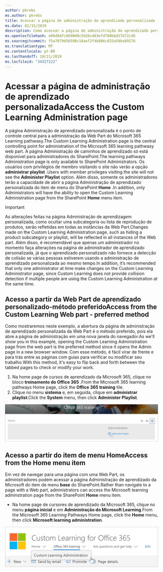```yaml
---
author: pkrebs
ms.author: pkrebs
title: Acessar a página de administração de aprendizado personalizada
ms.date: 02/15/2019
description: Como acessar a página de administração de aprendizado personalizada na Web Part ou no menu
ms.openlocfilehash: e08d8dfc6690d9c5d26cd03efd780bbd27d72cd6
ms.sourcegitcommit: f5a7079d56598c14aef2f4b886c025a59ba89276
ms.translationtype: MT
ms.contentlocale: pt-BR
ms.lasthandoff: 10/21/2019
ms.locfileid: "34327222"
---
```

# <a name="access-the-custom-learning-administration-page"></a><span data-ttu-id="0ceaa-103">Acessar a página de administração de aprendizado personalizada</span><span class="sxs-lookup"><span data-stu-id="0ceaa-103">Access the Custom Learning Administration page</span></span>

<span data-ttu-id="0ceaa-104">A página Administração de aprendizado personalizada é o ponto de controle central para a administração da Web Part do Microsoft 365 Learning pathwasy.</span><span class="sxs-lookup"><span data-stu-id="0ceaa-104">The Custom Learning Administration page is the central controlling point for administration of the Microsoft 365 learning pathwasy web part.</span></span> <span data-ttu-id="0ceaa-105">A página Administração de caminhos de aprendizado só está disponível para administradores do SharePoint.</span><span class="sxs-lookup"><span data-stu-id="0ceaa-105">The learning pathways Administration page is only available to SharePoint Administrators.</span></span> <span data-ttu-id="0ceaa-106">Os usuários com privilégios de membro visitando o site não verão a opção **administrar playlist** .</span><span class="sxs-lookup"><span data-stu-id="0ceaa-106">Users with member privileges visiting the site will not see the **Administer Playlist** option.</span></span> <span data-ttu-id="0ceaa-107">Além disso, somente os administradores terão a capacidade de abrir a página Administração de aprendizado personalizada do item de menu do SharePoint **Home** .</span><span class="sxs-lookup"><span data-stu-id="0ceaa-107">In addition, only Administrators will have the ability to open the Custom Learning Administration page from the SharePoint **Home** menu item.</span></span>  

> [!IMPORTANT]
> <span data-ttu-id="0ceaa-108">As alterações feitas na página Administração de aprendizagem personalizada, como ocultar uma subcategoria ou lista de reprodução de produtos, serão refletidas em todas as instâncias da Web Part.</span><span class="sxs-lookup"><span data-stu-id="0ceaa-108">Changes made on the Custom Learning Administration page, such as hiding a product subcategory or playlist, will be reflected in all instances of the Web part.</span></span> <span data-ttu-id="0ceaa-109">Além disso, é recomendável que apenas um administrador no momento faça alterações na página de administrador de aprendizado personalizada, já que o aprendizado personalizado não fornece a detecção de colisão se várias pessoas estiverem usando a administração de aprendizado personalizada ao mesmo tempo.</span><span class="sxs-lookup"><span data-stu-id="0ceaa-109">In addition, it’s recommended that only one administrator at time make changes on the Custom Learning Administrator page, since Custom Learning does not provide collision detection if multiple people are using the Custom Learning Administration at the same time.</span></span>  

## <a name="access-from-the-custom-learning-web-part---preferred-method"></a><span data-ttu-id="0ceaa-110">Acesso a partir da Web Part de aprendizado personalizado-método preferido</span><span class="sxs-lookup"><span data-stu-id="0ceaa-110">Access from the Custom Learning Web part - preferred method</span></span>
<span data-ttu-id="0ceaa-111">Como mostraremos neste exemplo, a abertura da página de administração de aprendizado personalizada da Web Part é o método preferido, pois ela abre a página de administração em uma nova janela do navegador.</span><span class="sxs-lookup"><span data-stu-id="0ceaa-111">As we'll show you in this example, opening the Custom Learning Administration page from the web part is the preferred method since it opens the Admin page in a new browser window.</span></span> <span data-ttu-id="0ceaa-112">Com esse método, é fácil virar de frente e para trás entre as páginas com guias para verificar ou modificar seu trabalho.</span><span class="sxs-lookup"><span data-stu-id="0ceaa-112">With this method, it's easy to flip back and forth between the tabbed pages to check or modify your work.</span></span>  

1. <span data-ttu-id="0ceaa-113">Na home page de cursos de aprendizado da Microsoft 365, clique no bloco **treinamento do Office 365** .</span><span class="sxs-lookup"><span data-stu-id="0ceaa-113">From the Microsoft 365 learning pathways Home page, click the **Office 365 training** tile.</span></span>
2. <span data-ttu-id="0ceaa-114">Clique no menu **sistema** e, em seguida, clique em **administrar playlist**.</span><span class="sxs-lookup"><span data-stu-id="0ceaa-114">Click the **System** menu, then click **Administer Playlist**.</span></span> 

![CG-adminaccbtn. png](media/cg-adminaccbtn.png)

## <a name="access-from-the-home-menu-item"></a><span data-ttu-id="0ceaa-116">Acesso a partir do item de menu Home</span><span class="sxs-lookup"><span data-stu-id="0ceaa-116">Access from the Home menu item</span></span>
<span data-ttu-id="0ceaa-117">Em vez de navegar para uma página com uma Web Part, os administradores podem acessar a página Administração de aprendizado da Microsoft do item de menu **base** do SharePoint.</span><span class="sxs-lookup"><span data-stu-id="0ceaa-117">Rather than navigate to a page with a Web part, administrators can access the Microsoft learning adminstration page from the SharePoint **Home** menu item.</span></span> 

- <span data-ttu-id="0ceaa-118">Na home page de cursores de aprendizado da Microsoft 365, clique no menu **página inicial** e em **Administração do Microsoft Learning**.</span><span class="sxs-lookup"><span data-stu-id="0ceaa-118">From the Microsoft 365 Learning Pathways Home page, click the **Home** menu, then click **Microsoft learning administration**.</span></span>

![CG-adminaccmenu. png](media/cg-adminaccmenu.png)